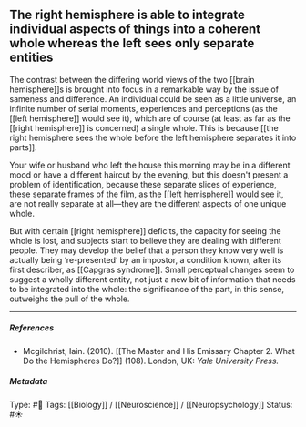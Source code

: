 ## The right hemisphere is able to integrate individual aspects of things into a coherent whole whereas the left sees only separate entities # 

The contrast between the differing world views of the two [[brain hemisphere]]s is brought into focus in a remarkable way by the issue of sameness and difference. An individual could be seen as a little universe, an infinite number of serial moments, experiences and perceptions (as the [[left hemisphere]] would see it), which are of course (at least as far as the [[right hemisphere]] is concerned) a single whole. This is because [[the right hemisphere sees the whole before the left hemisphere separates it into parts]].

Your wife or husband who left the house this morning may be in a different mood or have a different haircut by the evening, but this doesn't present a problem of identification, because these separate slices of experience, these separate frames of the film, as the [[left hemisphere]] would see it, are not really separate at all—they are the different aspects of one unique whole.

But with certain [[right hemisphere]] deficits, the capacity for seeing the whole is lost, and subjects start to believe they are dealing with different people. They may develop the belief that a person they know very well is actually being ‘re-presented’ by an impostor, a condition known, after its first describer, as [[Capgras syndrome]]. Small perceptual changes seem to suggest a wholly different entity, not just a new bit of information that needs to be integrated into the whole: the significance of the part, in this sense, outweighs the pull of the whole.

___

##### References

- Mcgilchrist, Iain. (2010). [[The Master and His Emissary Chapter 2. What Do the Hemispheres Do?]] (108). London, UK: _Yale University Press._

##### Metadata

Type: #🔴 
Tags: [[Biology]] / [[Neuroscience]] / [[Neuropsychology]]
Status: #☀️ 